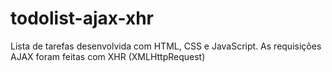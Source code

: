 # todolist-ajax-xhr

Lista de tarefas desenvolvida com HTML, CSS e JavaScript. As requisições AJAX foram feitas com XHR (XMLHttpRequest)
